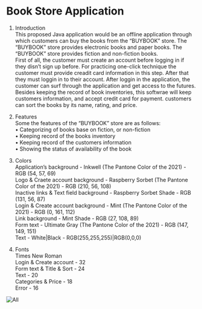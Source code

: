 # Book Store Application<br>
1.	Introduction<br>
	This proposed Java application would be an offline application through which customers can buy the books from the “BUYBOOK” store. The “BUYBOOK” store provides electronic books and paper books. The “BUYBOOK” store provides fiction and non-fiction books.<br>
	First of all, the customer must create an account before logging in if they disn’t sign up before. For practicing one-click technique the customer must provide creadit card information in this step. After that they must loggin in to their account. After loggin in the application, the customer can surf through the application and get access to the futures. Besides keeping the record of book inventories, this softwrae will keep customers information, and accept credit card for payment. customers can sort the books by its name, rating, and price.  <br>

2.	Features<br>
Some the features of the “BUYBOOK” store are as follows:<br>
•	Categorizing of books base on fiction, or non-fiction<br>
•	Keeping record of the books inventory<br>
•	Keeping record of the customers information<br>
•	Showing the status of availability of the book<br>

3. Colors<br>
Application’s background - Inkwell (The Pantone Color of the 2021) - RGB (54, 57, 69)<br>
Logo & Craete account background - Raspberry Sorbet (The Pantone Color of the 2021) - RGB (210, 56, 108)<br>
Inactive links & Text field background - Raspberry Sorbet Shade - RGB (131, 56, 87)<br>
Login & Create account background - Mint (The Pantone Color of the 2021) - RGB (0, 161, 112)<br>
Link background - Mint Shade - RGB (27, 108, 89)<br>
Form text - Ultimate Gray (The Pantone Color of the 2021) - RGB (147, 149, 151)<br>
Text - White|Black - RGB(255,255,255)|RGB(0,0,0)<br>

4. Fonts<br>
Times New Roman<br>
Login & Create account - 32<br>
Form text & Title & Sort - 24<br>
Text - 20<br>
Categories & Price - 18<br>
Error - 16<br>


![All](https://user-images.githubusercontent.com/86551137/167443772-2836e895-36be-4a50-9039-eb115f055e76.JPG)
